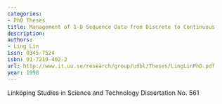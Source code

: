 ```yaml
---
categories:
- PhD Theses
title: Management of 1-D Sequence Data from Discrete to Continuous
description:
authors:
- Ling Lin
issn: 0345-7524
isbn: 91-7219-402-2
url: http://www.it.uu.se/research/group/udbl/Theses/LingLinPhD.pdf
year: 1998
---
```


Linköping Studies in Science and Technology Dissertation No. 561
